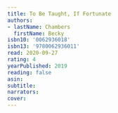 ```yaml
---
title: To Be Taught, If Fortunate
authors:
- lastName: Chambers
  firstName: Becky
isbn10: '0062936018'
isbn13: '9780062936011'
read: 2020-09-27
rating: 4
yearPublished: 2019
reading: false
asin:
subtitle:
narrators:
cover:
---
```

